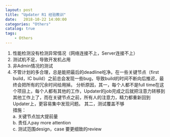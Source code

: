 ```yaml
---                              
layout: post                              
title: "Updater R1 经验教训"                              
date:   2018-10-22 14:00:00                               
categories: "Others"                              
catalog: true                              
tags:                               
    - Others                              
---                    
```

    
1. 性能检测没有检测异常情况（网络连接不上，Server连接不上）  
2. 测试机不足，导致开发机占用  
3. 非Admin情况的测试  
4. 不管计划的多合理，总是能把最后的deadline吃净。在一些关键节点（first build，IC build）之前总会发现一些bug，导致build的时间不断向后推迟，最终会把所有的冗余时间给用掉。 分析原因，其一，每个人都不是full time在这个项目上，每个人都有其他的工作，Updater的job完成之后就把注意力转移到其他工作上了，而在关键节点之前，所有人的注意力，精力都重新回到Updater上，更容易集中发现问题。 其二，测试覆盖不够    
措施：  
a. 关键节点加大提前量  
b. 责任人pay more attention  
c. 测试范围design，case 要更细致的review  
